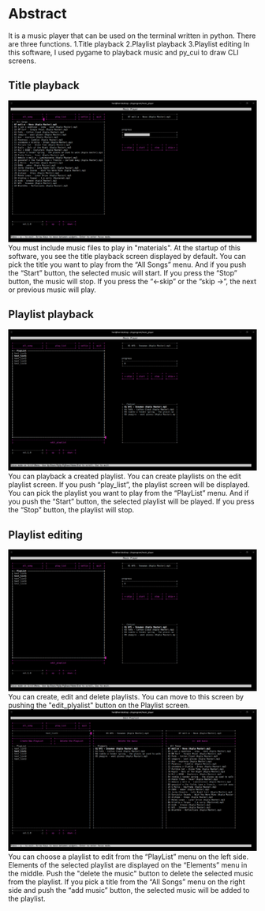 # Abstract 
 It is a music player that can be used on the terminal written in python.
There are three functions.
1.Title playback 
2.Playlist playback
3.Playlist editing
 In this software, I used pygame to playback music and py_cui to draw 
CLI screens.

## Title playback
 ![title_playback_screen](./screenshots/music_player1.png)
 You must include music files to play in "materials". 
 At the startup of this software, you see the title playback screen displayed 
by default. You can pick the title you want to play from the “All Songs” menu.
 And if you push the “Start” button, the selected music will start. If you 
press the “Stop” button, the music will stop. If you press the “<-skip” or 
the “skip ->”, the next or previous music will play.

## Playlist playback
 ![playlist_screen](./screenshots/music_player2.png)
 You can playback a created playlist.
 You can create playlists on the edit playlist screen. If you push 
“play_list”, the playlist screen will be displayed. 
 You can pick the playlist you want to play from the “PlayList” menu. And if 
you push the “Start” button, the selected playlist will be played. If you press
the “Stop” button, the playlist will stop. 

## Playlist editing
 ![playlist_screen](./screenshots/music_player2.png)
 You can create, edit and delete playlists.
 You can move to this screen by pushing the "edit_plyalist" button on the 
Playlist screen. 
 ![edit_playlist_screen](./screenshots/music_player3.png)
 You can choose a playlist to edit from the “PlayList” menu on 
the left side. Elements of the selected playlist are displayed on the “Elements” 
menu in the middle. Push the "delete the music" button to delete the selected 
music from the playlist. If you pick a title from the “All Songs” menu on the 
right side and push the “add music” button, the selected music will be added to 
the playlist.

